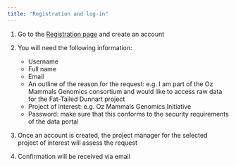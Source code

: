 ```yaml
---
title: "Registration and log-in"
---
```


1. Go to the [Registration page](https://data.bioplatforms.com/user/register) and create an account

2. You will need the following information:

     - Username
     - Full name
     - Email
     - An outline of the reason for the request: e.g. I am part of the Oz Mammals Genomics consortium and would like to access raw data for the Fat-Tailed Dunnart project
     - Project of interest: e.g. Oz Mammals Genomics Initiative
     - Password: make sure that this conforms to the security requirements of the data portal

3. Once an account is created, the project manager for the selected project of interest will assess the request
4. Confirmation will be received via email
